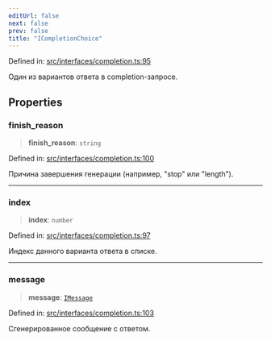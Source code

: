 ```yaml
---
editUrl: false
next: false
prev: false
title: "ICompletionChoice"
---
```


Defined in: [src/interfaces/completion.ts:95](https://github.com/zloishavrin/gigachat-node/blob/ba205eec79b79916318f9cd110e8b71c42003ff8/src/interfaces/completion.ts#L95)

Один из вариантов ответа в completion-запросе.

## Properties

### finish\_reason

> **finish\_reason**: `string`

Defined in: [src/interfaces/completion.ts:100](https://github.com/zloishavrin/gigachat-node/blob/ba205eec79b79916318f9cd110e8b71c42003ff8/src/interfaces/completion.ts#L100)

Причина завершения генерации (например, "stop" или "length").

***

### index

> **index**: `number`

Defined in: [src/interfaces/completion.ts:97](https://github.com/zloishavrin/gigachat-node/blob/ba205eec79b79916318f9cd110e8b71c42003ff8/src/interfaces/completion.ts#L97)

Индекс данного варианта ответа в списке.

***

### message

> **message**: [`IMessage`](/gigachat-node/api/interfaces/message/interfaces/imessage/)

Defined in: [src/interfaces/completion.ts:103](https://github.com/zloishavrin/gigachat-node/blob/ba205eec79b79916318f9cd110e8b71c42003ff8/src/interfaces/completion.ts#L103)

Сгенерированное сообщение с ответом.
